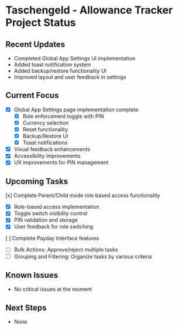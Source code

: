 # Taschengeld - Allowance Tracker Project Status

## Recent Updates

- Completed Global App Settings UI implementation
- Added toast notification system
- Added backup/restore functionality UI
- Improved layout and user feedback in settings

## Current Focus

- [x] Global App Settings page implementation complete
  - [x] Role enforcement toggle with PIN
  - [x] Currency selection
  - [x] Reset functionality
  - [x] Backup/Restore UI
  - [x] Toast notifications
- [x] Visual feedback enhancements
- [x] Accessibility improvements
- [x] UX improvements for PIN management

## Upcoming Tasks

[x] Complete Parent/Child mode role based access functionality

- [x] Role-based access implementation
- [x] Toggle switch visibility control
- [x] PIN validation and storage
- [x] User feedback for role switching

[ ] Complete Payday Interface features

- [ ] Bulk Actions: Approve/reject multiple tasks
- [ ] Grouping and Filtering: Organize tasks by various criteria

## Known Issues

- No critical issues at the moment

## Next Steps

- None

